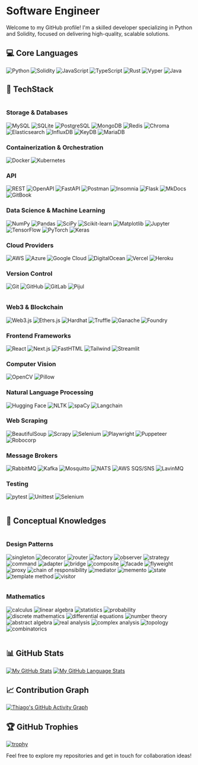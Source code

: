 # Software Engineer

Welcome to my GitHub profile! I'm a skilled developer specializing in Python and Solidity, focused on delivering high-quality, scalable solutions.

## 💻 Core Languages
![Python](https://img.shields.io/badge/-Python-3776AB?logo=python&logoColor=white) ![Solidity](https://img.shields.io/badge/-Solidity-363636?logo=solidity&logoColor=white) ![JavaScript](https://img.shields.io/badge/-JavaScript-F7DF1E?logo=javascript&logoColor=black) ![TypeScript](https://img.shields.io/badge/-TypeScript-007ACC?logo=typescript&logoColor=white) ![Rust](https://img.shields.io/badge/-Rust-000000?logo=rust&logoColor=white) ![Vyper](https://img.shields.io/badge/-Vyper-3776AB?logo=python&logoColor=white) ![Java](https://img.shields.io/badge/-Java-007396?logo=coffeescript&logoColor=white)


## 🚀 TechStack

<div style="display: flex; flex-wrap: wrap;">
<div style="flex: 1; min-width: 300px;">

### Storage & Databases
![MySQL](https://img.shields.io/badge/-MySQL-4479A1?logo=mysql&logoColor=white) ![SQLite](https://img.shields.io/badge/-SQLite-003B57?logo=sqlite&logoColor=white) ![PostgreSQL](https://img.shields.io/badge/-PostgreSQL-336791?logo=postgresql&logoColor=white) ![MongoDB](https://img.shields.io/badge/-MongoDB-47A248?logo=mongodb&logoColor=white) ![Redis](https://img.shields.io/badge/-Redis-DC382D?logo=redis&logoColor=white) ![Chroma](https://img.shields.io/badge/-Chroma-000000?logo=chroma&logoColor=white) ![Elasticsearch](https://img.shields.io/badge/-Elasticsearch-005571?logo=elasticsearch&logoColor=white) ![InfluxDB](https://img.shields.io/badge/-InfluxDB-22ADF6?logo=influxdb&logoColor=white) ![KeyDB](https://img.shields.io/badge/-KeyDB-000000?logo=keydb&logoColor=white) ![MariaDB](https://img.shields.io/badge/-MariaDB-003545?logo=mariadb&logoColor=white)

### Containerization & Orchestration
![Docker](https://img.shields.io/badge/-Docker-2496ED?logo=docker&logoColor=white) ![Kubernetes](https://img.shields.io/badge/-Kubernetes-326CE5?logo=kubernetes&logoColor=white)

### API
![REST](https://img.shields.io/badge/-REST-000000?logo=rest&logoColor=white) ![OpenAPI](https://img.shields.io/badge/-OpenAPI-6BA539?logo=openapiinitiative&logoColor=white) ![FastAPI](https://img.shields.io/badge/-FastAPI-009485?logo=fastapi&logoColor=white) ![Postman](https://img.shields.io/badge/-Postman-FF6C37?logo=postman&logoColor=white) ![Insomnia](https://img.shields.io/badge/-Insomnia-4000BF?logo=insomnia&logoColor=white) ![Flask](https://img.shields.io/badge/-Flask-000000?logo=flask&logoColor=white) ![MkDocs](https://img.shields.io/badge/-MkDocs-000000?logo=mkdocs&logoColor=white) ![GitBook](https://img.shields.io/badge/-GitBook-3884FF?logo=gitbook&logoColor=white)

### Data Science & Machine Learning
![NumPy](https://img.shields.io/badge/-NumPy-013243?logo=numpy&logoColor=white) ![Pandas](https://img.shields.io/badge/-Pandas-150458?logo=pandas&logoColor=white) ![SciPy](https://img.shields.io/badge/-SciPy-8CAAE6?logo=scipy&logoColor=white) ![Scikit-learn](https://img.shields.io/badge/-Scikit--learn-F7931E?logo=scikit-learn&logoColor=white) ![Matplotlib](https://img.shields.io/badge/-Matplotlib-11557c?logo=python&logoColor=white) ![Jupyter](https://img.shields.io/badge/-Jupyter-F37626?logo=jupyter&logoColor=white) ![TensorFlow](https://img.shields.io/badge/-TensorFlow-FF6F00?logo=tensorflow&logoColor=white) ![PyTorch](https://img.shields.io/badge/-PyTorch-EE4C2C?logo=pytorch&logoColor=white) ![Keras](https://img.shields.io/badge/-Keras-D00000?logo=keras&logoColor=white)

### Cloud Providers
![AWS](https://img.shields.io/badge/-AWS-232F3E?logo=amazon-aws&logoColor=white) ![Azure](https://img.shields.io/badge/-Azure-0078D4?logo=microsoft-azure&logoColor=white) ![Google Cloud](https://img.shields.io/badge/-Google%20Cloud-4285F4?logo=google-cloud&logoColor=white) ![DigitalOcean](https://img.shields.io/badge/-DigitalOcean-0080FF?logo=digitalocean&logoColor=white) ![Vercel](https://img.shields.io/badge/-Vercel-000000?logo=vercel&logoColor=white) ![Heroku](https://img.shields.io/badge/-Heroku-430098?logo=heroku&logoColor=white)

### Version Control
![Git](https://img.shields.io/badge/-Git-F05032?logo=git&logoColor=white) ![GitHub](https://img.shields.io/badge/-GitHub-181717?logo=github&logoColor=white) ![GitLab](https://img.shields.io/badge/-GitLab-FCA121?logo=gitlab&logoColor=white) ![Pijul](https://img.shields.io/badge/-Pijul-66B2FF?logo=pijul&logoColor=white)

</div>
<div style="flex: 1; min-width: 300px;">

### Web3 & Blockchain
![Web3.js](https://img.shields.io/badge/-Web3.js-F16822?logo=web3.js&logoColor=white) ![Ethers.js](https://img.shields.io/badge/-Ethers.js-3C3C3D?logo=ethereum&logoColor=white) ![Hardhat](https://img.shields.io/badge/-Hardhat-FFF100?logo=hardhat&logoColor=black) ![Truffle](https://img.shields.io/badge/-Truffle-5E464D?logo=truffle&logoColor=white) ![Ganache](https://img.shields.io/badge/-Ganache-5E464D?logo=ganache&logoColor=white) ![Foundry](https://img.shields.io/badge/-Foundry-4CAF50?logo=ethereum&logoColor=white)


### Frontend Frameworks
![React](https://img.shields.io/badge/-React-61DAFB?logo=react&logoColor=black) ![Next.js](https://img.shields.io/badge/-Next.js-000000?logo=next.js&logoColor=white) ![FastHTML](https://img.shields.io/badge/-FastHTML-000000?logo=fastapi&logoColor=white) ![Tailwind](https://img.shields.io/badge/-Tailwind-06B6D4?logo=tailwindcss&logoColor=white) ![Streamlit](https://img.shields.io/badge/-Streamlit-FF4B4B?logo=streamlit&logoColor=white)

### Computer Vision
![OpenCV](https://img.shields.io/badge/-OpenCV-5C3EE8?logo=opencv&logoColor=white) ![Pillow](https://img.shields.io/badge/-Pillow-000000?logo=python&logoColor=white)

### Natural Language Processing
![Hugging Face](https://img.shields.io/badge/-Hugging%20Face-FFD21E?logo=huggingface&logoColor=black) ![NLTK](https://img.shields.io/badge/-NLTK-154F5B?logo=python&logoColor=white) ![spaCy](https://img.shields.io/badge/-spaCy-09A3D5?logo=spacy&logoColor=white) ![Langchain](https://img.shields.io/badge/-Langchain-000000?logo=chainlink&logoColor=white)

### Web Scraping
![BeautifulSoup](https://img.shields.io/badge/-BeautifulSoup-3776AB?logo=python&logoColor=white) ![Scrapy](https://img.shields.io/badge/-Scrapy-60A839?logo=scrapy&logoColor=white) ![Selenium](https://img.shields.io/badge/-Selenium-43B02A?logo=selenium&logoColor=white) ![Playwright](https://img.shields.io/badge/-Playwright-43B02A?logo=playwright&logoColor=white) ![Puppeteer](https://img.shields.io/badge/-Puppeteer-43B02A?logo=puppeteer&logoColor=white) ![Robocorp](https://img.shields.io/badge/-Robocorp-00A9E0?logo=rubocop&logoColor=white)

### Message Brokers
![RabbitMQ](https://img.shields.io/badge/-RabbitMQ-FF6600?logo=rabbitmq&logoColor=white) ![Kafka](https://img.shields.io/badge/-Kafka-231F20?logo=apachekafka&logoColor=white) ![Mosquitto](https://img.shields.io/badge/-Mosquitto-3C3C3D?logo=eclipsemosquitto&logoColor=white) ![NATS](https://img.shields.io/badge/-NATS.io-27AAE1?style=flat&logo=natsdotio&logoColor=white) ![AWS SQS/SNS](https://img.shields.io/badge/-AWS%20SQS&SNS-FF9900?logo=amazonsqs&logoColor=white) ![LavinMQ](https://img.shields.io/badge/-LavinMQ-1E90FF?logoColor=white)

### Testing
![pytest](https://img.shields.io/badge/-pytest-0A9EDC?logo=pytest&logoColor=white) ![Unittest](https://img.shields.io/badge/-Unittest-3776AB?logo=python&logoColor=white) ![Selenium](https://img.shields.io/badge/-Selenium-43B02A?logo=selenium&logoColor=white)

</div>
</div>

## 🧠 Conceptual Knowledges

<div style="display: flex; flex-wrap: wrap;">
<div style="flex: 1; min-width: 300px;">

### Design Patterns
![singleton](https://img.shields.io/badge/-Singleton-000000?logo=designpatterns&logoColor=white) ![decorator](https://img.shields.io/badge/-Decorator-000000?logo=designpatterns&logoColor=white) ![router](https://img.shields.io/badge/-Router-000000?logo=designpatterns&logoColor=white) ![factory](https://img.shields.io/badge/-Factory-000000?logo=designpatterns&logoColor=white) ![observer](https://img.shields.io/badge/-Observer-000000?logo=designpatterns&logoColor=white) ![strategy](https://img.shields.io/badge/-Strategy-000000?logo=designpatterns&logoColor=white) ![command](https://img.shields.io/badge/-Command-000000?logo=designpatterns&logoColor=white) ![adapter](https://img.shields.io/badge/-Adapter-000000?logo=designpatterns&logoColor=white) ![bridge](https://img.shields.io/badge/-Bridge-000000?logo=designpatterns&logoColor=white) ![composite](https://img.shields.io/badge/-Composite-000000?logo=designpatterns&logoColor=white) ![facade](https://img.shields.io/badge/-Facade-000000?logo=designpatterns&logoColor=white) ![flyweight](https://img.shields.io/badge/-Flyweight-000000?logo=designpatterns&logoColor=white) ![proxy](https://img.shields.io/badge/-Proxy-000000?logo=designpatterns&logoColor=white) ![chain of responsibility](https://img.shields.io/badge/-Chain%20of%20Responsibility-000000?logo=designpatterns&logoColor=white) ![mediator](https://img.shields.io/badge/-Mediator-000000?logo=designpatterns&logoColor=white) ![memento](https://img.shields.io/badge/-Memento-000000?logo=designpatterns&logoColor=white) ![state](https://img.shields.io/badge/-State-000000?logo=designpatterns&logoColor=white) ![template method](https://img.shields.io/badge/-Template%20Method-000000?logo=designpatterns&logoColor=white) ![visitor](https://img.shields.io/badge/-Visitor-000000?logo=designpatterns&logoColor=white)

</div>
<div style="flex: 1; min-width: 300px;">

### Mathematics
![calculus](https://img.shields.io/badge/-Calculus-000000?logo=mathematics&logoColor=white) ![linear algebra](https://img.shields.io/badge/-Linear%20Algebra-000000?logo=mathematics&logoColor=white) ![statistics](https://img.shields.io/badge/-Statistics-000000?logo=mathematics&logoColor=white) ![probability](https://img.shields.io/badge/-Probability-000000?logo=mathematics&logoColor=white) ![discrete mathematics](https://img.shields.io/badge/-Discrete%20Mathematics-000000?logo=mathematics&logoColor=white) ![differential equations](https://img.shields.io/badge/-Differential%20Equations-000000?logo=mathematics&logoColor=white) ![number theory](https://img.shields.io/badge/-Number%20Theory-000000?logo=mathematics&logoColor=white) ![abstract algebra](https://img.shields.io/badge/-Abstract%20Algebra-000000?logo=mathematics&logoColor=white) ![real analysis](https://img.shields.io/badge/-Real%20Analysis-000000?logo=mathematics&logoColor=white) ![complex analysis](https://img.shields.io/badge/-Complex%20Analysis-000000?logo=mathematics&logoColor=white) ![topology](https://img.shields.io/badge/-Topology-000000?logo=mathematics&logoColor=white) ![combinatorics](https://img.shields.io/badge/-Combinatorics-000000?logo=mathematics&logoColor=white)

</div>
</div>

## 📊 GitHub Stats
[![My GitHub Stats](https://github-readme-stats.vercel.app/api/?username=0xthiagomartins&count_private=true&theme=tokyonight&showicons=true)]()
[![My GitHub Language Stats](https://github-readme-stats.vercel.app/api/top-langs/?username=0xthiagomartins&langs_count=5&theme=tokyonight)]()

## 📈 Contribution Graph
[![Thiago's GitHub Activity Graph](https://github-readme-activity-graph.vercel.app/graph?username=0xthiagomartins&theme=github-compact)]()

## 🏆 GitHub Trophies
[![trophy](https://github-profile-trophy.vercel.app/?username=0xthiagomartins&theme=onedark)](https://github.com/ryo-ma/github-profile-trophy)

Feel free to explore my repositories and get in touch for collaboration ideas!
